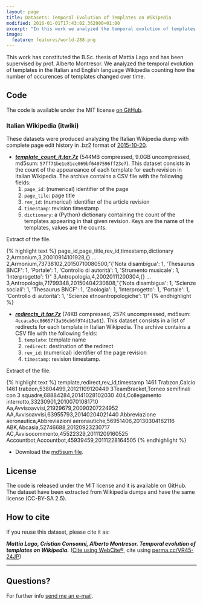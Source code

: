 ```yaml
---
layout: page
title: Datasets: Temporal Evolution of Templates on Wikipedia
modified: 2016-01-01T17:43:02.362000+01:00
excerpt: "In this work we analyzed the temporal evolution of templates in the Italian and English language Wikipedia counting how the number of occurences of templates changed over time."
image:
  feature: features/world-288.png
---
```



This work has constituted the B.Sc. thesis of Mattia Lago and has been supervised by prof. Alberto Montresor.
We analyzed the temporal evolution of templates in the Italian and English language
Wikipedia counting how the number of occurences of templates changed over time.

## Code

The code is available under the MIT license [on GitHub](https://github.com/Tihacker/Wikipedia-Templates-Analysis).

### Italian Wikipedia (itwiki)

These datasets were produced analyzing the Italian Wikipedia dump with complete
page edit history in .bz2 format of [2015-10-20](https://dumps.wikimedia.org/itwiki/20151020/).

* ***[template_count_it.tar.7z](./template_count_it.tar.7z)*** (544MB compressed, 9.0GB uncompressed, md5sum: `57ff71be1e81ce069bf6407596ff23e7`).
  This dataset consists in the count of the appeareance of each template for
  each revision in Italian Wikipedia.
  The archive contains a CSV file with the following fields:
  1. `page_id`: (numerical) identifier of the page
  2. `page_tile`: page title
  3. `rev_id`: (numerical) identifier of the article revision
  4. `timestamp`: revision timestamp
  5. `dictionary`: a (Python) dictionary containing the count  of the templates
    appearing in that given revision. Keys are the name of the templates, values
    are the counts.

Extract of the file<a class="collapsible inactive" id='template_count_extract' href="#"></a>.
<div class="collapsible" id='template_count_extract'>
{% highlight text %}
page_id,page_title,rev_id,timestamp,dictionary
2,Armonium,3,20010914101928,{}
...
2,Armonium,73738102,20150710080500,"{'Nota disambigua': 1, 'Thesaurus BNCF': 1, 'Portale': 1, 'Controllo di autorità': 1, 'Strumento musicale': 1, 'Interprogetto': 1}"
3,Antropologia,4,20020111200304,{}
...
3,Antropologia,71799348,20150404230808,"{'Nota disambigua': 1, 'Scienze sociali': 1, 'Thesaurus BNCF': 1, 'Zoologia': 1, 'Interprogetto': 1, 'Portale': 1, 'Controllo di autorità': 1, 'Scienze etnoantropologiche': 1}"
{% endhighlight %}
</div>

* ***[redirects_it.tar.7z](./redirects_it.tar.7z)*** (74KB compressed, 257K uncompressed, md5sum: `4ccaca5cc86657f3a36cb6f974d13a61`).
  This dataset consists in a list of redirects for each template in Italian Wikipedia.
  The archive contains a CSV file with the following fields:
  1. `template`: template name
  2. `redirect`: destination of the redirect
  3. `rev_id`: (numerical) identifier of the page revision
  4. `timestamp`: revision timestamp.

Extract of the file<a class="collapsible inactive" id='redirects_it' href="#"></a>.

<div class="collapsible" id='redirects_it'>
{% highlight text %}
template,redirect,rev_id,timestamp
1461 Trabzon,Calcio 1461 trabzon,53804499,20121109120449
3TeamBracket,Torneo semifinali con 3 squadre,68884284,20141028102030
404,Collegamento interrotto,33230901,20100701081710
Aa,Avvisoavvisi,21929679,20090207224952
AA,Avvisoavvisi,63955793,20140204021440
Abbreviazione aeronautica,Abbreviazioni aeronautiche,56951406,20130304162116
ABK,Abcasia,52746688,20120923230717
AC,Avvisocommento,45522329,20111209160525
Accountbot,Accountbot,45939459,20111228164505
{% endhighlight %}
</div>

* Download the [md5sum file](./temporal_evolution_templates_wikipedia.md5sums).

## License

The code is released under the MIT license and it is available on GitHub. The dataset have been
extracted from Wikipedia dumps and have the same license (CC-BY-SA 2.5).

## How to cite

If you reuse this dataset, please cite it as:

***Mattia Lago, Cristian Consonni, Alberto Montresor. Temporal evolution of templates on Wikipedia.***
(<a href="http://www.webcitation.org/archive?url=http%3A%2F%2Fdisi.unitn.it%2F~consonni%2Fdatasets%2Ftemporal-evolution-templates-wikipedia%2F&amp;author=Mattia+Lago%2CCristian+Consonni%2CAlberto+Montresor&amp;title=Temporal+Evolution+of+Templates+on+Wikipedia&amp;date=2015-12-18&amp;source=DISI%2CUniversity+of+Trento&amp;authoremail=cristian.consonni%40unitn.it">Cite using WebCite®</a>, cite using <a href="https://perma.cc/VR45-24JP">perma.cc/VR45-24JP</a>)

---

## Questions?

For further info <a href="mailto:cristian.consonni(at)unitn(dot)it" target="_blank">send me an e-mail</a>.
